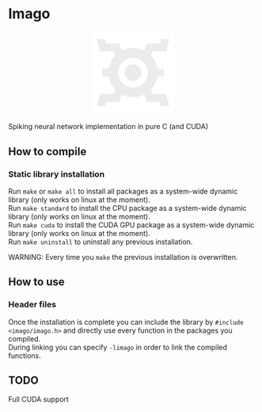 # Imago
<p align="center" width="100%">
    <img width="33%" src="/imago.png"> 
</p>
Spiking neural network implementation in pure C (and CUDA)

## How to compile
### Static library installation
Run `make` or `make all` to install all packages as a system-wide dynamic library (only works on linux at the moment).<br/>
Run `make standard` to install the CPU package as a system-wide dynamic library (only works on linux at the moment).<br/>
Run `make cuda` to install the CUDA GPU package as a system-wide dynamic library (only works on linux at the moment).<br/>
Run `make uninstall` to uninstall any previous installation.

WARNING: Every time you `make` the previous installation is overwritten.

## How to use
### Header files
Once the installation is complete you can include the library by `#include <imago/imago.h>` and directly use every function in the packages you compiled.<br/>
During linking you can specify `-limago` in order to link the compiled functions.

## TODO
Full CUDA support
